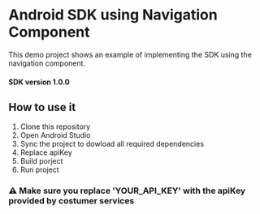 # Android SDK using Navigation Component
This demo project shows an example of implementing the SDK using the navigation component.

#### SDK version 1.0.0

## How to use it

1.  Clone this repository
2.  Open Android Studio
3.  Sync the project to dowload all required dependencies
4.  Replace apiKey
5.  Build porject
6.  Run project 

### ⚠️ Make sure you replace 'YOUR_API_KEY' with the apiKey provided by costumer services
